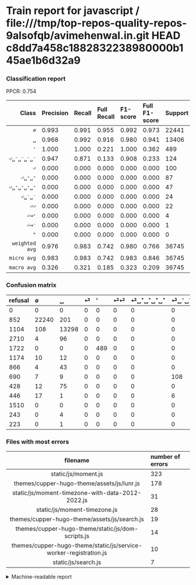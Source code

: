 # Train report for javascript / file:///tmp/top-repos-quality-repos-9alsofqb/avimehenwal.in.git HEAD c8dd7a458c1882832238980000b145ae1b6d32a9

### Classification report

PPCR: 0.754

| Class | Precision | Recall | Full Recall | F1-score | Full F1-score | Support | Full Support | PPCR |
|------:|:----------|:-------|:------------|:---------|:---------|:--------|:-------------|:-----|
| `∅` | 0.993| 0.991| 0.955| 0.992| 0.973| 22441| 23293| 0.963 |
| `␣` | 0.968| 0.992| 0.916| 0.980| 0.941| 13406| 14510| 0.924 |
| `'` | 1.000| 1.000| 0.221| 1.000| 0.362| 489| 2211| 0.221 |
| `⏎␣⁻␣⁻␣⁻␣⁻` | 0.947| 0.871| 0.133| 0.908| 0.233| 124| 814| 0.152 |
| `⏎` | 0.000| 0.000| 0.000| 0.000| 0.000| 100| 2810| 0.036 |
| `⏎␣⁺␣⁺` | 0.000| 0.000| 0.000| 0.000| 0.000| 87| 515| 0.169 |
| `⏎␣⁺␣⁺␣⁺␣⁺` | 0.000| 0.000| 0.000| 0.000| 0.000| 47| 913| 0.051 |
| `⏎␣⁻␣⁻` | 0.000| 0.000| 0.000| 0.000| 0.000| 24| 470| 0.051 |
| `⏎⏎` | 0.000| 0.000| 0.000| 0.000| 0.000| 22| 1196| 0.018 |
| `⏎⇥⁺` | 0.000| 0.000| 0.000| 0.000| 0.000| 4| 247| 0.016 |
| `⏎⇥⁻` | 0.000| 0.000| 0.000| 0.000| 0.000| 1| 224| 0.004 |
| `"` | 0.000| 0.000| 0.000| 0.000| 0.000| 0| 1510| 0.000 |
| `weighted avg` | 0.976| 0.983| 0.742| 0.980| 0.766| 36745| 48713| 0.754 |
| `micro avg` | 0.983| 0.983| 0.742| 0.983| 0.846| 36745| 48713| 0.754 |
| `macro avg` | 0.326| 0.321| 0.185| 0.323| 0.209| 36745| 48713| 0.754 |

### Confusion matrix

|refusal|  ∅| ␣| ⏎| '| ⏎⏎| ⏎␣⁺␣⁺␣⁺␣⁺| ⏎␣⁻␣⁻␣⁻␣⁻| ⏎␣⁺␣⁺| ⏎␣⁻␣⁻| "| ⏎⇥⁺| ⏎⇥⁻| 
|:---|:---|:---|:---|:---|:---|:---|:---|:---|:---|:---|:---|:---|
|0 |0 |0 |0 |0 |0 |0 |0 |0 |0 |0 |0 |0 |
|852 |22240 |201 |0 |0 |0 |0 |0 |0 |0 |0 |0 |0 |
|1104 |108 |13298 |0 |0 |0 |0 |0 |0 |0 |0 |0 |0 |
|2710 |4 |96 |0 |0 |0 |0 |0 |0 |0 |0 |0 |0 |
|1722 |0 |0 |0 |489 |0 |0 |0 |0 |0 |0 |0 |0 |
|1174 |10 |12 |0 |0 |0 |0 |0 |0 |0 |0 |0 |0 |
|866 |4 |43 |0 |0 |0 |0 |0 |0 |0 |0 |0 |0 |
|690 |7 |9 |0 |0 |0 |0 |108 |0 |0 |0 |0 |0 |
|428 |12 |75 |0 |0 |0 |0 |0 |0 |0 |0 |0 |0 |
|446 |17 |1 |0 |0 |0 |0 |6 |0 |0 |0 |0 |0 |
|1510 |0 |0 |0 |0 |0 |0 |0 |0 |0 |0 |0 |0 |
|243 |0 |4 |0 |0 |0 |0 |0 |0 |0 |0 |0 |0 |
|223 |0 |1 |0 |0 |0 |0 |0 |0 |0 |0 |0 |0 |

### Files with most errors

| filename | number of errors|
|:----:|:-----|
| static/js/moment.js | 323 |
| themes/cupper-hugo-theme/assets/js/lunr.js | 178 |
| static/js/moment-timezone-with-data-2012-2022.js | 31 |
| static/js/moment-timezone.js | 28 |
| themes/cupper-hugo-theme/assets/js/search.js | 19 |
| themes/cupper-hugo-theme/static/js/dom-scripts.js | 14 |
| themes/cupper-hugo-theme/static/js/service-worker-registration.js | 10 |
| static/js/search.js | 7 |

<details>
    <summary>Machine-readable report</summary>
```json
{
  "cl_report": {"\"": {"f1-score": 0.0, "precision": 0.0, "recall": 0.0, "support": 0}, "\u0027": {"f1-score": 1.0, "precision": 1.0, "recall": 1.0, "support": 489}, "macro avg": {"f1-score": 0.3232672753666412, "precision": 0.3256640061493417, "recall": 0.32116290229527394, "support": 36745}, "micro avg": {"f1-score": 0.9833991019186283, "precision": 0.9833991019186283, "recall": 0.9833991019186283, "support": 36745}, "weighted avg": {"f1-score": 0.979596231323737, "precision": 0.9759133501631383, "recall": 0.9833991019186283, "support": 36745}, "\u2205": {"f1-score": 0.9919050910956002, "precision": 0.9927685028122489, "recall": 0.9910431798939441, "support": 22441}, "\u23ce": {"f1-score": 0.0, "precision": 0.0, "recall": 0.0, "support": 100}, "\u23ce\u21e5\u207a": {"f1-score": 0.0, "precision": 0.0, "recall": 0.0, "support": 4}, "\u23ce\u21e5\u207b": {"f1-score": 0.0, "precision": 0.0, "recall": 0.0, "support": 1}, "\u23ce\u23ce": {"f1-score": 0.0, "precision": 0.0, "recall": 0.0, "support": 22}, "\u23ce\u2423\u207a\u2423\u207a": {"f1-score": 0.0, "precision": 0.0, "recall": 0.0, "support": 87}, "\u23ce\u2423\u207a\u2423\u207a\u2423\u207a\u2423\u207a": {"f1-score": 0.0, "precision": 0.0, "recall": 0.0, "support": 47}, "\u23ce\u2423\u207b\u2423\u207b": {"f1-score": 0.0, "precision": 0.0, "recall": 0.0, "support": 24}, "\u23ce\u2423\u207b\u2423\u207b\u2423\u207b\u2423\u207b": {"f1-score": 0.9075630252100839, "precision": 0.9473684210526315, "recall": 0.8709677419354839, "support": 124}, "\u2423": {"f1-score": 0.9797391880940101, "precision": 0.9678311499272197, "recall": 0.9919439057138595, "support": 13406}},
  "cl_report_full": {"\"": {"f1-score": 0.0, "precision": 0.0, "recall": 0.0, "support": 1510}, "\u0027": {"f1-score": 0.3622222222222222, "precision": 1.0, "recall": 0.22116689280868385, "support": 2211}, "macro avg": {"f1-score": 0.20915356899722412, "precision": 0.3256640061493417, "recall": 0.1854258091715327, "support": 48713}, "micro avg": {"f1-score": 0.8456785789510636, "precision": 0.9833991019186283, "recall": 0.7417937716831235, "support": 48713}, "weighted avg": {"f1-score": 0.7662113205839693, "precision": 0.8242141649290028, "recall": 0.7417937716831235, "support": 48713}, "\u2205": {"f1-score": 0.973410657621184, "precision": 0.9927685028122489, "recall": 0.9547932855364273, "support": 23293}, "\u23ce": {"f1-score": 0.0, "precision": 0.0, "recall": 0.0, "support": 2810}, "\u23ce\u21e5\u207a": {"f1-score": 0.0, "precision": 0.0, "recall": 0.0, "support": 247}, "\u23ce\u21e5\u207b": {"f1-score": 0.0, "precision": 0.0, "recall": 0.0, "support": 224}, "\u23ce\u23ce": {"f1-score": 0.0, "precision": 0.0, "recall": 0.0, "support": 1196}, "\u23ce\u2423\u207a\u2423\u207a": {"f1-score": 0.0, "precision": 0.0, "recall": 0.0, "support": 515}, "\u23ce\u2423\u207a\u2423\u207a\u2423\u207a\u2423\u207a": {"f1-score": 0.0, "precision": 0.0, "recall": 0.0, "support": 913}, "\u23ce\u2423\u207b\u2423\u207b": {"f1-score": 0.0, "precision": 0.0, "recall": 0.0, "support": 470}, "\u23ce\u2423\u207b\u2423\u207b\u2423\u207b\u2423\u207b": {"f1-score": 0.23275862068965514, "precision": 0.9473684210526315, "recall": 0.13267813267813267, "support": 814}, "\u2423": {"f1-score": 0.9414513274336282, "precision": 0.9678311499272197, "recall": 0.9164713990351482, "support": 14510}},
  "ppcr": 0.7543160963192577
}
```
</details>
